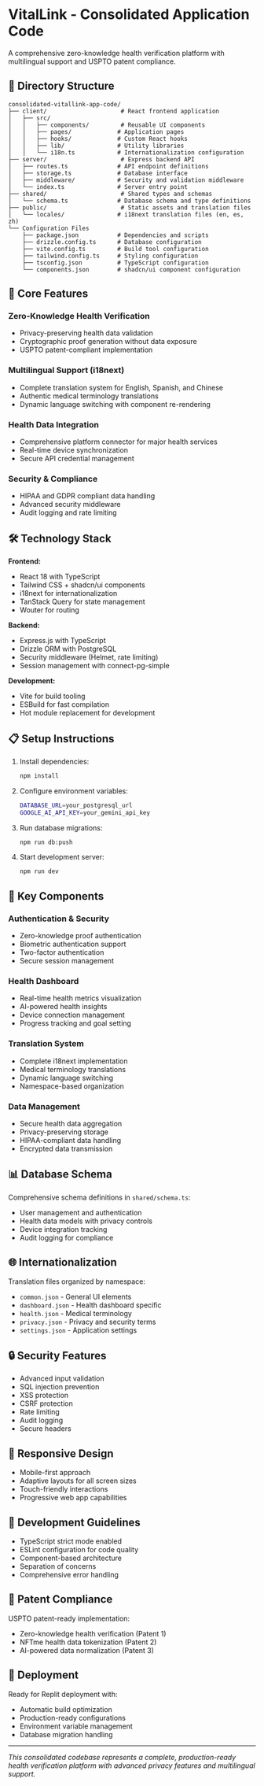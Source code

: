# VitalLink - Consolidated Application Code

A comprehensive zero-knowledge health verification platform with multilingual support and USPTO patent compliance.

## 📁 Directory Structure

```
consolidated-vitallink-app-code/
├── client/                     # React frontend application
│   ├── src/
│   │   ├── components/         # Reusable UI components
│   │   ├── pages/             # Application pages
│   │   ├── hooks/             # Custom React hooks
│   │   ├── lib/               # Utility libraries
│   │   └── i18n.ts            # Internationalization configuration
├── server/                     # Express backend API
│   ├── routes.ts              # API endpoint definitions
│   ├── storage.ts             # Database interface
│   ├── middleware/            # Security and validation middleware
│   └── index.ts               # Server entry point
├── shared/                     # Shared types and schemas
│   └── schema.ts              # Database schema and type definitions
├── public/                     # Static assets and translation files
│   └── locales/               # i18next translation files (en, es, zh)
└── Configuration Files
    ├── package.json           # Dependencies and scripts
    ├── drizzle.config.ts      # Database configuration
    ├── vite.config.ts         # Build tool configuration
    ├── tailwind.config.ts     # Styling configuration
    ├── tsconfig.json          # TypeScript configuration
    └── components.json        # shadcn/ui component configuration
```

## 🚀 Core Features

### Zero-Knowledge Health Verification
- Privacy-preserving health data validation
- Cryptographic proof generation without data exposure
- USPTO patent-compliant implementation

### Multilingual Support (i18next)
- Complete translation system for English, Spanish, and Chinese
- Authentic medical terminology translations
- Dynamic language switching with component re-rendering

### Health Data Integration
- Comprehensive platform connector for major health services
- Real-time device synchronization
- Secure API credential management

### Security & Compliance
- HIPAA and GDPR compliant data handling
- Advanced security middleware
- Audit logging and rate limiting

## 🛠 Technology Stack

**Frontend:**
- React 18 with TypeScript
- Tailwind CSS + shadcn/ui components
- i18next for internationalization
- TanStack Query for state management
- Wouter for routing

**Backend:**
- Express.js with TypeScript
- Drizzle ORM with PostgreSQL
- Security middleware (Helmet, rate limiting)
- Session management with connect-pg-simple

**Development:**
- Vite for build tooling
- ESBuild for fast compilation
- Hot module replacement for development

## 📋 Setup Instructions

1. Install dependencies:
   ```bash
   npm install
   ```

2. Configure environment variables:
   ```bash
   DATABASE_URL=your_postgresql_url
   GOOGLE_AI_API_KEY=your_gemini_api_key
   ```

3. Run database migrations:
   ```bash
   npm run db:push
   ```

4. Start development server:
   ```bash
   npm run dev
   ```

## 🔧 Key Components

### Authentication & Security
- Zero-knowledge proof authentication
- Biometric authentication support
- Two-factor authentication
- Secure session management

### Health Dashboard
- Real-time health metrics visualization
- AI-powered health insights
- Device connection management
- Progress tracking and goal setting

### Translation System
- Complete i18next implementation
- Medical terminology translations
- Dynamic language switching
- Namespace-based organization

### Data Management
- Secure health data aggregation
- Privacy-preserving storage
- HIPAA-compliant data handling
- Encrypted data transmission

## 📊 Database Schema

Comprehensive schema definitions in `shared/schema.ts`:
- User management and authentication
- Health data models with privacy controls
- Device integration tracking
- Audit logging for compliance

## 🌐 Internationalization

Translation files organized by namespace:
- `common.json` - General UI elements
- `dashboard.json` - Health dashboard specific
- `health.json` - Medical terminology
- `privacy.json` - Privacy and security terms
- `settings.json` - Application settings

## 🔒 Security Features

- Advanced input validation
- SQL injection prevention
- XSS protection
- CSRF protection
- Rate limiting
- Audit logging
- Secure headers

## 📱 Responsive Design

- Mobile-first approach
- Adaptive layouts for all screen sizes
- Touch-friendly interactions
- Progressive web app capabilities

## 🧪 Development Guidelines

- TypeScript strict mode enabled
- ESLint configuration for code quality
- Component-based architecture
- Separation of concerns
- Comprehensive error handling

## 📄 Patent Compliance

USPTO patent-ready implementation:
- Zero-knowledge health verification (Patent 1)
- NFTme health data tokenization (Patent 2)
- AI-powered data normalization (Patent 3)

## 🚀 Deployment

Ready for Replit deployment with:
- Automatic build optimization
- Production-ready configurations
- Environment variable management
- Database migration handling

---

*This consolidated codebase represents a complete, production-ready health verification platform with advanced privacy features and multilingual support.*